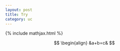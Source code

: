 ```yaml
---
layout: post
title: Try
category: uc
---
```


{% include mathjax.html %}

$$
\begin{align}
&a+b=c&
$$


